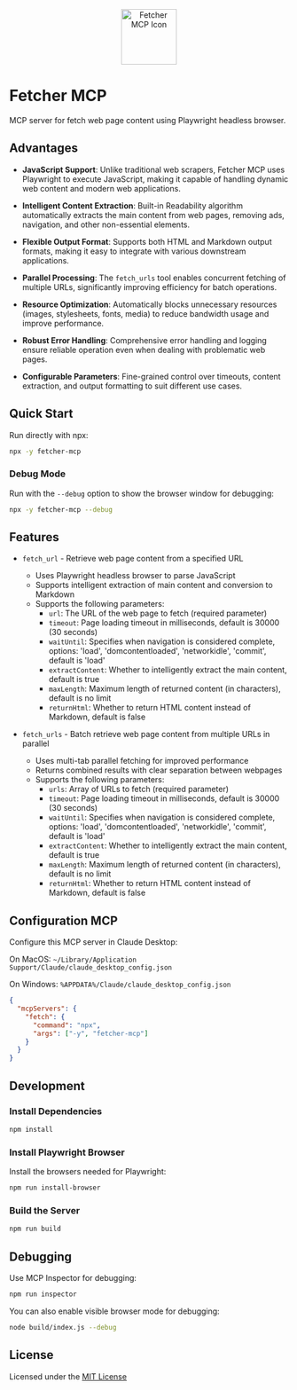 <div align="center">
  <img src="https://raw.githubusercontent.com/jae-jae/fetcher-mcp/refs/heads/main/icon.svg" width="100" height="100" alt="Fetcher MCP Icon" />
</div>

# Fetcher MCP

MCP server for fetch web page content using Playwright headless browser.

## Advantages

- **JavaScript Support**: Unlike traditional web scrapers, Fetcher MCP uses Playwright to execute JavaScript, making it capable of handling dynamic web content and modern web applications.

- **Intelligent Content Extraction**: Built-in Readability algorithm automatically extracts the main content from web pages, removing ads, navigation, and other non-essential elements.

- **Flexible Output Format**: Supports both HTML and Markdown output formats, making it easy to integrate with various downstream applications.

- **Parallel Processing**: The `fetch_urls` tool enables concurrent fetching of multiple URLs, significantly improving efficiency for batch operations.

- **Resource Optimization**: Automatically blocks unnecessary resources (images, stylesheets, fonts, media) to reduce bandwidth usage and improve performance.

- **Robust Error Handling**: Comprehensive error handling and logging ensure reliable operation even when dealing with problematic web pages.

- **Configurable Parameters**: Fine-grained control over timeouts, content extraction, and output formatting to suit different use cases.

## Quick Start

Run directly with npx:

```bash
npx -y fetcher-mcp
```

### Debug Mode

Run with the `--debug` option to show the browser window for debugging:

```bash
npx -y fetcher-mcp --debug
```

## Features

- `fetch_url` - Retrieve web page content from a specified URL
  - Uses Playwright headless browser to parse JavaScript
  - Supports intelligent extraction of main content and conversion to Markdown
  - Supports the following parameters:
    - `url`: The URL of the web page to fetch (required parameter)
    - `timeout`: Page loading timeout in milliseconds, default is 30000 (30 seconds)
    - `waitUntil`: Specifies when navigation is considered complete, options: 'load', 'domcontentloaded', 'networkidle', 'commit', default is 'load'
    - `extractContent`: Whether to intelligently extract the main content, default is true
    - `maxLength`: Maximum length of returned content (in characters), default is no limit
    - `returnHtml`: Whether to return HTML content instead of Markdown, default is false

- `fetch_urls` - Batch retrieve web page content from multiple URLs in parallel
  - Uses multi-tab parallel fetching for improved performance
  - Returns combined results with clear separation between webpages
  - Supports the following parameters:
    - `urls`: Array of URLs to fetch (required parameter)
    - `timeout`: Page loading timeout in milliseconds, default is 30000 (30 seconds)
    - `waitUntil`: Specifies when navigation is considered complete, options: 'load', 'domcontentloaded', 'networkidle', 'commit', default is 'load'
    - `extractContent`: Whether to intelligently extract the main content, default is true
    - `maxLength`: Maximum length of returned content (in characters), default is no limit
    - `returnHtml`: Whether to return HTML content instead of Markdown, default is false

## Configuration MCP

Configure this MCP server in Claude Desktop:

On MacOS: `~/Library/Application Support/Claude/claude_desktop_config.json`

On Windows: `%APPDATA%/Claude/claude_desktop_config.json`

```json
{
  "mcpServers": {
    "fetch": {
      "command": "npx",
      "args": ["-y", "fetcher-mcp"]
    }
  }
}
```

## Development

### Install Dependencies

```bash
npm install
```

### Install Playwright Browser

Install the browsers needed for Playwright:

```bash
npm run install-browser
```

### Build the Server

```bash
npm run build
```

## Debugging

Use MCP Inspector for debugging:

```bash
npm run inspector
```

You can also enable visible browser mode for debugging:

```bash
node build/index.js --debug
```

## License

Licensed under the [MIT License](https://choosealicense.com/licenses/mit/)
